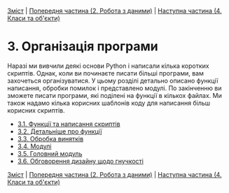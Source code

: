 [Зміст](../Contents.md) \| [Попередня частина (2. Робота з даними)](../02_Working_with_data/00_Overview.md) \| [Наступна частина (4. Класи та об'єкти)](../04_Classes_objects/00_Overview.md)

# 3. Організація програми

Наразі ми вивчили деякі основи Python і написали кілька коротких скриптів. Однак, коли ви починаєте писати більші програми, вам захочеться організуватися. У цьому розділі детально описано функції написання, обробки помилок і представлено модулі. По закінченню ви зможете писати програми, які поділені на функції в кількох файлах. Ми також надамо кілька корисних шаблонів коду для написання більш корисних скриптів.

* [3.1. Функції та написання скриптів](01_Script.md)
* [3.2. Детальніше про функції](02_More_functions.md)
* [3.3. Обробка винятків](03_Error_checking.md)
* [3.4. Модулі](04_Modules.md)
* [3.5. Головний модуль](05_Main_module.md)
* [3.6. Обговорення дизайну щодо гнучкості](06_Design_discussion.md)

[Зміст](../Contents.md) \| [Попередня частина (2. Робота з даними)](../02_Working_with_data/00_Overview.md) \| [Наступна частина (4. Класи та об'єкти)](../04_Classes_objects/00_Overview.md)

